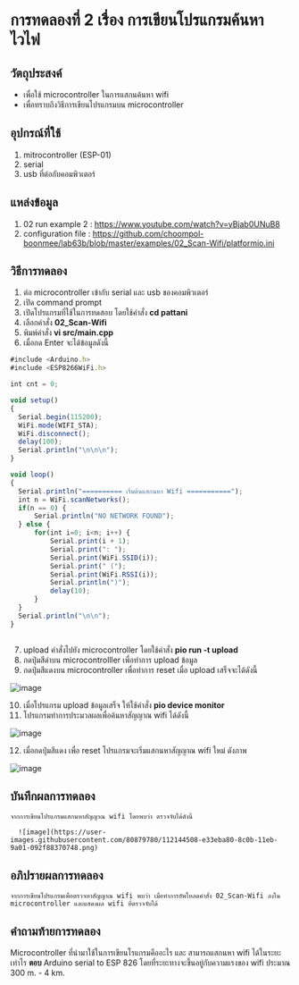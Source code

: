 # การทดลองที่ 2 เรื่อง การเขียนโปรแกรมค้นหาไวไฟ

## วัตถุประสงค์
  - เพื่อใช้ microcontroller ในการแสกนค้นหา wifi
  - เพื่อทราบถึงวิธีการเขียนโปรแกรมบน microcontroller
  
## อุปกรณ์ที่ใช้
  1. mitrocontroller (ESP-01)
  2. serial
  3. usb ที่ต่อกับคอมพิวเตอร์
  
## แหล่งข้อมูล
  1. 02 run example 2 : https://www.youtube.com/watch?v=yBjab0UNuB8
  2. configuration file : https://github.com/choompol-boonmee/lab63b/blob/master/examples/02_Scan-Wifi/platformio.ini
  
## วิธีการทดลอง
  1. ต่อ microcontroller เข้ากับ serial และ usb ของคอมพิวเตอร์
  2. เปิด command prompt
  3. เปิดโปรแกรมที่ใช้ในการทดสอบ โดยใช้คำสั่ง **cd pattani** 
  4. เลือกคำสั่ง **02_Scan-Wifi**
  5. พิมพ์คำสั่ง **vi src/main.cpp** 
  6. เมื่อกด Enter จะได้ข้อมูลดังนี้
   
  ```javascript
#include <Arduino.h>
#include <ESP8266WiFi.h>

int cnt = 0;

void setup()
{
	Serial.begin(115200);
	WiFi.mode(WIFI_STA);
	WiFi.disconnect();
	delay(100);
	Serial.println("\n\n\n");
}

void loop()
{
	Serial.println("========== เริ่มต้นแสกนหา Wifi ===========");
	int n = WiFi.scanNetworks();
	if(n == 0) {
		Serial.println("NO NETWORK FOUND");
	} else {
		for(int i=0; i<n; i++) {
			Serial.print(i + 1);
			Serial.print(": ");
			Serial.print(WiFi.SSID(i));
			Serial.print(" (");
			Serial.print(WiFi.RSSI(i));
			Serial.println(")");
			delay(10);
		}
	}
	Serial.println("\n\n");
}
       
```
  7. upload คำสั่งไปยัง microcontroller โดยใช้คำสั่ง **pio run -t upload**
  8. กดปุ่มสีดำบน microcontrolller เพื่อทำการ upload ข้อมูล
  9. กดปุ่มสีแดงบน microcontroller เพื่อทำการ reset เมื่อ upload เสร็จจะได้ดังนี้
  
  ![image](https://user-images.githubusercontent.com/80879772/111913390-807ce000-8aa0-11eb-8585-8212565d4ff0.png)
  
  10. เมื่อโปรแกรม upload ข้อมูลเสร็จ ให้ใช้คำสั่ง **pio device monitor**
  11. โปรแกรมทำการประมวลผลเพื่อค้นหาสัญญาณ wifi ได้ดังนี้
  
  ![image](https://user-images.githubusercontent.com/80879780/112144508-e33eba80-8c0b-11eb-9a01-092f88370748.png)

  12. เมื่อกดปุ่มสีแดง เพื่อ reset โปรแกรมจะเริ่มแสกนหาสัญญาณ wifi ใหม่ ดังภาพ
  
   ![image](https://user-images.githubusercontent.com/80879780/112144918-4c263280-8c0c-11eb-8687-f4b82159aefb.png)
  
## บันทึกผลการทดลอง
    จากการเขียนโปรแกรมแสกนหาสัญญาณ wifi โดยพบว่า ตรวจจับได้ดังนี้
    
      ![image](https://user-images.githubusercontent.com/80879780/112144508-e33eba80-8c0b-11eb-9a01-092f88370748.png)
      
## อภิปรายผลการทดลอง
    จากการเขียนโปรแกรมเพื่อตรวจหาสัญญาณ wifi พบว่า เมื่อทำการอัพโหลดคำสั่ง 02_Scan-Wifi ลงใน microcontroller และแสดงผล wifi ที่ตรวจจับได้ 
    
## คำถามท้ายการทดลอง
Microcontroller ที่นำมาใช้ในการเขียนโรแกรมคืออะไร และ สามารถแสกนหา wifi ได้ในระยะเท่าไร
__ตอบ__ Arduino serial to ESP 826 โดยที่ระยะทางจะขึ้นอยู่กับความแรงของ wifi ประมาณ 300 m. - 4 km.
